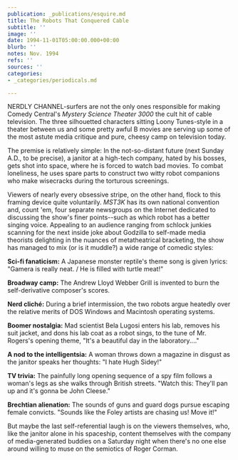 ```yaml
---
publication: _publications/esquire.md
title: The Robots That Conquered Cable
subtitle: ''
image: ''
date: 1994-11-01T05:00:00.000+00:00
blurb: ''
notes: Nov. 1994
refs: ''
sources: ''
categories:
- _categories/periodicals.md

---
```

NERDLY CHANNEL-surfers are not the only ones responsible for making Comedy Central's _Mystery Science Theater 3000_ the cult hit of cable television. The three silhouetted characters sitting Loony Tunes-style in a theater between us and some pretty awful B movies are serving up some of the most astute media critique and pure, cheesy camp on television today.

The premise is relatively simple: In the not-so-distant future (next Sunday A.D., to be precise), a janitor at a high-tech company, hated by his bosses, gets shot into space, where he is forced to watch bad movies. To combat loneliness, he uses spare parts to construct two witty robot companions who make wisecracks during the torturous screenings.

Viewers of nearly every obsessive stripe, on the other hand, flock to this framing device quite voluntarily. _MST3K_ has its own national convention and, count 'em, four separate newsgroups on the Internet dedicated to discussing the show's finer points--such as which robot has a better singing voice. Appealing to an audience ranging from schlock junkies scanning for the next inside joke about Godzilla to self-made media theorists delighting in the nuances of metatheatrical bracketing, the show has managed to mix (or is it muddle?) a wide range of comedic styles:

**Sci-fi fanaticism:** A Japanese monster reptile's theme song is given lyrics: "Gamera is really neat. / He is filled with turtle meat!"

**Broadway camp:** The Andrew Lloyd Webber Grill is invented to burn the self-derivative composer's scores.

**Nerd cliché:** During a brief intermission, the two robots argue heatedly over the relative merits of DOS Windows and Macintosh operating systems.

**Boomer nostalgia:** Mad scientist Bela Lugosi enters his lab, removes his suit jacket, and dons his lab coat as a robot sings, to the tune of Mr. Rogers's opening theme, "It's a beautiful day in the laboratory...."

**A nod to the intelligentsia:** A woman throws down a magazine in disgust as the janitor speaks her thoughts: "I hate Hugh Sidey!"

**TV trivia:** The painfully long opening sequence of a spy film follows a woman's legs as she walks through British streets. "Watch this: They'll pan up and it's gonna be John Cleese."

**Brechtian alienation:** The sounds of guns and guard dogs pursue escaping female convicts. "Sounds like the Foley artists are chasing us! Move it!"

But maybe the last self-referential laugh is on the viewers themselves, who, like the janitor alone in his spaceship, content themselves with the company of media-generated buddies on a Saturday night when there's no one else around willing to muse on the semiotics of Roger Corman.